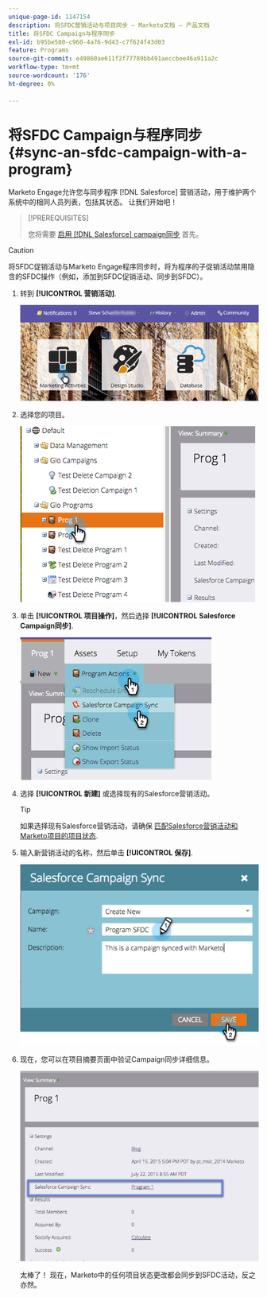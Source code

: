 ```yaml
---
unique-page-id: 1147154
description: 将SFDC营销活动与项目同步 — Marketo文档 — 产品文档
title: 将SFDC Campaign与程序同步
exl-id: b95be580-c960-4a76-9d43-c7f624f43d03
feature: Programs
source-git-commit: e49860ae611f2f77789bb491aeccbee46a911a2c
workflow-type: tm+mt
source-wordcount: '176'
ht-degree: 0%

---
```


# 将SFDC Campaign与程序同步 {#sync-an-sfdc-campaign-with-a-program}

Marketo Engage允许您与同步程序 [!DNL Salesforce] 营销活动，用于维护两个系统中的相同人员列表，包括其状态。 让我们开始吧！

>[!PREREQUISITES]
>
>您将需要 [启用 [!DNL Salesforce] campaign同步](/help/marketo/product-docs/crm-sync/salesforce-sync/setup/optional-steps/enable-disable-campaign-sync.md) 首先。

>[!CAUTION]
>
>将SFDC促销活动与Marketo Engage程序同步时，将为程序的子促销活动禁用隐含的SFDC操作（例如，添加到SFDC促销活动、同步到SFDC）。

1. 转到 **[!UICONTROL 营销活动]**.

   ![](assets/login-marketing-activities-1.png)

1. 选择您的项目。

   ![](assets/image2015-7-22-8-3a47-3a28.png)

1. 单击 **[!UICONTROL 项目操作]**，然后选择 **[!UICONTROL Salesforce Campaign同步]**.

   ![](assets/image2015-7-22-8-3a48-3a5.png)

1. 选择 **[!UICONTROL 新建]** 或选择现有的Salesforce营销活动。

   >[!TIP]
   >
   >如果选择现有Salesforce营销活动，请确保 [匹配Salesforce营销活动和Marketo项目的项目状态](/help/marketo/product-docs/crm-sync/salesforce-sync/sfdc-sync-details/how-to-match-program-statuses-and-salesforce-campaign-statuses-prior-to-sync.md).

1. 输入新营销活动的名称，然后单击 **[!UICONTROL 保存]**.

   ![](assets/image2015-7-22-8-3a57-3a19.png)

1. 现在，您可以在项目摘要页面中验证Campaign同步详细信息。

   ![](assets/image2015-7-22-8-3a59-3a33.png)

   太棒了！ 现在，Marketo中的任何项目状态更改都会同步到SFDC活动，反之亦然。
